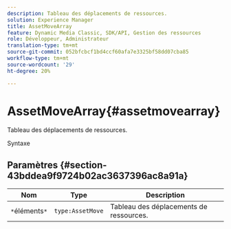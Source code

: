 ```yaml
---
description: Tableau des déplacements de ressources.
solution: Experience Manager
title: AssetMoveArray
feature: Dynamic Media Classic, SDK/API, Gestion des ressources
role: Développeur, Administrateur
translation-type: tm+mt
source-git-commit: 052bfcbcf1bd4ccf60afa7e3325bf58dd07cba85
workflow-type: tm+mt
source-wordcount: '29'
ht-degree: 20%

---
```



# AssetMoveArray{#assetmovearray}

Tableau des déplacements de ressources.

Syntaxe

## Paramètres {#section-43bddea9f9724b02ac3637396ac8a91a}

| Nom | Type | Description |
|---|---|---|
| `*`éléments`*` | `type:AssetMove` | Tableau des déplacements de ressources. |

